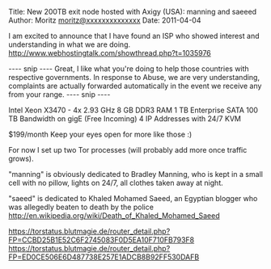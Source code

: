 Title:  New 200TB exit node hosted with Axigy (USA): manning and saeeed
Author: Moritz <moritz@xxxxxxxxxxxxxx>
Date: 2011-04-04


I am excited to announce that I have found an ISP who showed interest
and understanding in what we are doing.
<http://www.webhostingtalk.com/showthread.php?t=1035976>

---- snip ----
Great, I like what you're doing to help those countries with respective
governments. In response to Abuse, we are very understanding, complaints
are actually forwarded automatically in the event we receive any from
your range.
---- snip ----

Intel Xeon X3470 - 4x 2.93 GHz
8 GB DDR3 RAM
1 TB Enterprise SATA
100 TB Bandwidth on gigE (Free Incoming)
4 IP Addresses with 24/7 KVM

$199/month
Keep your eyes open for more like those :)

For now I set up two Tor processes (will probably add more once traffic
grows).

"manning" is obviously dedicated to Bradley Manning, who is kept in a
small cell with no pillow, lights on 24/7, all clothes taken away at night.

"saeed" is dedicated to Khaled Mohamed Saeed, an Egyptian blogger who
was allegedly beaten to death by the police
<http://en.wikipedia.org/wiki/Death_of_Khaled_Mohamed_Saeed>

<https://torstatus.blutmagie.de/router_detail.php?FP=CCBD25B1E52C6F2745083F0D5EA10F710FB793F8>
<https://torstatus.blutmagie.de/router_detail.php?FP=ED0CE506E6D487738E257E1ADCB8B92FF530DAFB>
